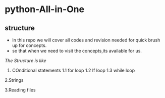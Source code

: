 # python-All-in-One 

## structure

* In this repo we will cover all codes and revision needed for quick brush up for concepts.
* so that when we need to visit the concepts,its available for us.

_The Structure is like_
1. COnditional statements
  1.1 for loop
  1.2 If loop
  1.3 while loop
  
2.Strings 

3.Reading files
